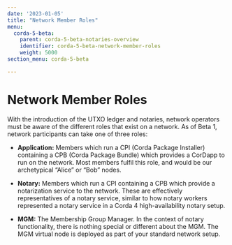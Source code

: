 ```yaml
---
date: '2023-01-05'
title: "Network Member Roles"
menu:
  corda-5-beta:
    parent: corda-5-beta-notaries-overview
    identifier: corda-5-beta-network-member-roles
    weight: 5000
section_menu: corda-5-beta

---
```


# Network Member Roles

With the introduction of the UTXO ledger and notaries, network operators must be aware of the different roles that exist on a network. As of Beta 1, network participants can take one of three roles:

* **Application:** Members which run a CPI (Corda Package Installer) containing a CPB (Corda Package Bundle) which provides a CorDapp to run on the network. Most members fulfil this role, and would be our archetypical “Alice” or “Bob” nodes.

* **Notary:** Members which run a CPI containing a CPB which provide a notarization service to the network. These are effectively representatives of a notary service, similar to how notary workers represented a notary service in a Corda 4 high-availability notary setup.

* **MGM:** The Membership Group Manager. In the context of notary functionality, there is nothing special or different about the MGM. The MGM virtual node is deployed as part of your standard network setup.
